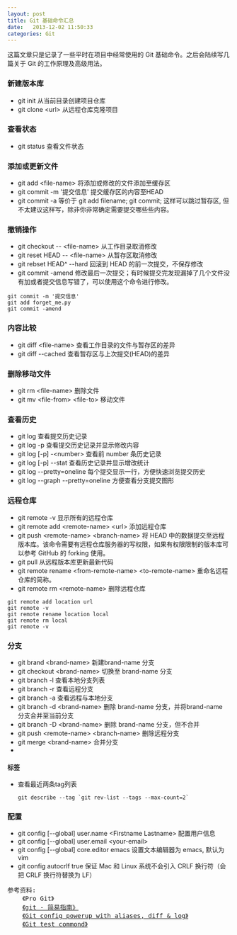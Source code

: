 ```yaml
---
layout: post
title: Git 基础命令汇总
date:   2013-12-02 11:50:33
categories: Git
---
```


这篇文章只是记录了一些平时在项目中经常使用的 Git 基础命令。之后会陆续写几篇关于 Git 的工作原理及高级用法。

### 新建版本库
* git init    从当前目录创建项目仓库
* git clone \<url> 从远程仓库克隆项目

### 查看状态
* git status  查看文件状态

### 添加或更新文件
* git add \<file-name> 将添加或修改的文件添加至缓存区
* git commit -m '提交信息' 提交缓存区的内容至HEAD
* git commit -a 等价于 git add filename; git commit; 这样可以跳过暂存区, 但不太建议这样写，除非你非常确定需要提交哪些些内容。

### 撤销操作
* git checkout -- \<file-name> 从工作目录取消修改
* git reset HEAD -- \<file-name> 从暂存区取消修改
* git rebset HEAD^ --hard 回滚到 HEAD 的前一次提交，不保存修改
* git commit -amend 修改最后一次提交；有时候提交完发现漏掉了几个文件没有加或者提交信息写错了，可以使用这个命令进行修改。

```
git commit -m '提交信息'
git add forget_me.py
git commit -amend
```

### 内容比较
* git diff \<file-name> 查看工作目录的文件与暂存区的差异
* git diff --cached 查看暂存区与上次提交(HEAD)的差异

### 删除移动文件
* git rm \<file-name> 删除文件
* git mv \<file-from> \<file-to> 移动文件

### 查看历史
* git log 查看提交历史记录
* git log -p 查看提交历史记录并显示修改内容
* git log [-p] -\<number> 查看前 number 条历史记录
* git log [-p] --stat 查看历史记录并显示增改统计
* git log --pretty=oneline  每个提交显示一行，方便快速浏览提交历史
* git log --graph --pretty=oneline 方便查看分支提交图形

### 远程仓库
* git remote -v 显示所有的远程仓库
* git remote add \<remote-name> \<url> 添加远程仓库
* git push \<remote-name> \<branch-name> 将 HEAD 中的数据提交至远程版本库。该命令需要有远程仓库服务器的写权限，如果有权限限制的版本库可以参考 GitHub 的 forking 使用。
* git pull 从远程版本库更新最新代码
* git remote rename \<from-remote-name> \<to-remote-name> 重命名远程仓库的简称。
* git remote rm \<remote-name> 删除远程仓库

```
git remote add location url
git remote -v
git remote rename location local
git remote rm local
git remote -v
```

### 分支
* git brand \<brand-name> 新建brand-name 分支
* git checkout \<brand-name> 切换至 brand-name 分支
* git branch -l 查看本地分支列表
* git branch -r 查看远程分支
* git branch -a 查看远程与本地分支
* git branch -d \<brand-name> 删除 brand-name 分支，并将brand-name 分支合并至当前分支
* git branch -D \<brand-name> 删除 brand-name 分支，但不合并
* git push \<remote-name> \<branch-name> 删除远程分支
* git merge \<brand-name> 合并分支
* 

#### 标签
* 查看最近两条tag列表
    ```
    git describe --tag `git rev-list --tags --max-count=2` 
    ```

### 配置
* git config [--global] user.name \<Firstname Lastname> 配置用户信息
* git config [--global] user.email \<your-email>
* git config [--global] core.editor emacs 设置文本编辑器为 emacs, 默认为 vim
* git config autocrlf true  保证 Mac 和 Linux 系统不会引入 CRLF 换行符（会把 CRLF 换行符替换为 LF）

<pre class="reference">
参考资料:
    《Pro Git》
    <a href="http://rogerdudler.github.io/git-guide/index.zh.html" target="_blank">《git - 简易指南》</a>
    <a href="http://oli.jp/2012/git-powerup/" target="_blank">《Git config powerup with aliases, diff & log》</a>
    <a href="https://github.com/fengzimaster/systemConfig/blob/master/gitTest.md" target="_blank">《Git test commond》</a>
</pre>
